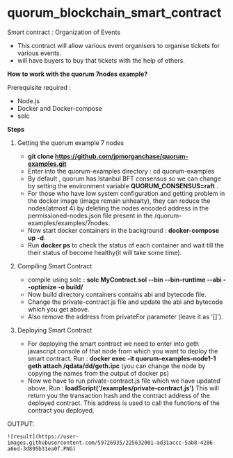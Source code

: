 # quorum_blockchain_smart_contract

Smart contract : Organization of Events
- This contract will allow various event organisers to organise tickets for various events.
- will have buyers to buy that tickets with the help of ethers.

**How to work with the quorum 7nodes example?**

Prerequisite required : 
- Node.js
- Docker and Docker-compose
- solc

**Steps**
1. Getting the quorum example 7 nodes
    - **git clone https://github.com/jpmorganchase/quorum-examples.git**
    - Enter into the quorum-examples directory : cd quorum-examples
    - By default , quorum has Istanbul BFT consensus so we can change by setting the environment           variable **QUORUM_CONSENSUS=raft** .
    - For those who have low system configuration and getting problem in the docker image (image           remain unhealty), they can reduce the nodes(atmost 4) by deleting the nodes encoded address in       the permissioned-nodes.json file present in the /quorum-examples/examples/7nodes.
    - Now start docker containers in the background : **docker-compose up -d**.
    - Run **docker ps** to check the status of each container and wait till the their status of           become healthy(it will take some time).

2. Compiling Smart Contract
    - compile using solc : **solc MyContract.sol --bin --bin-runtime --abi --optimize -o build/**
    - Now build directory containers contains abi and bytecode file.
    - Change the private-contract.js file and update the abi and bytecode which you get above.
    - Also remove the address from privateFor parameter (leave it as '[]').

3. Deploying Smart Contract
    - For deploying the smart contract we need to enter into geth javascript console of that node       from which you want to deploy the smart contract.
      Run : **docker exec -it quorum-examples-node1-1 geth attach /qdata/dd/geth.ipc** 
      (you can change the node by copying the names from the output of docker ps)
    - Now we have to run private-contract.js file which we have updated above.
      Run :  **loadScript('/examples/private-contract.js')**
      This will return you the transaction hash and the contract address of the deployed contract.       This address is used to call the functions of the contract you deployed.
      
      
OUTPUT: 

      
    ![result](https://user-images.githubusercontent.com/59726935/225632001-ad31accc-5ab8-4286-a6ed-3d895b31ea0f.PNG)

